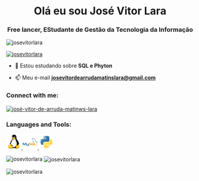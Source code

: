 <h1 align="center">Olá eu sou José Vitor Lara</h1>
<h3 align="center">Free lancer, EStudante de Gestão da Tecnologia da Informação</h3>

<p align="left"> <img src="https://komarev.com/ghpvc/?username=josevitorlara&label=Profile%20views&color=0e75b6&style=flat" alt="josevitorlara" /> </p>

<p align="left"> <a href="https://github.com/ryo-ma/github-profile-trophy"><img src="https://github-profile-trophy.vercel.app/?username=josevitorlara" alt="josevitorlara" /></a> </p>

- 🌱 Estou estudando sobre **SQL e Phyton**

- 📫 Meu e-mail **josevitordearrudamatinslara@gmail.com**

<h3 align="left">Connect with me:</h3>
<p align="left">
<a href="https://linkedin.com/in/josé-vitor-de-arruda-matinws-lara" target="blank"><img align="center" src="https://raw.githubusercontent.com/rahuldkjain/github-profile-readme-generator/master/src/images/icons/Social/linked-in-alt.svg" alt="josé-vitor-de-arruda-matinws-lara" height="30" width="40" /></a>
</p>

<h3 align="left">Languages and Tools:</h3>
<p align="left"> <a href="https://www.linux.org/" target="_blank" rel="noreferrer"> <img src="https://raw.githubusercontent.com/devicons/devicon/master/icons/linux/linux-original.svg" alt="linux" width="40" height="40"/> </a> <a href="https://www.mysql.com/" target="_blank" rel="noreferrer"> <img src="https://raw.githubusercontent.com/devicons/devicon/master/icons/mysql/mysql-original-wordmark.svg" alt="mysql" width="40" height="40"/> </a> <a href="https://www.python.org" target="_blank" rel="noreferrer"> <img src="https://raw.githubusercontent.com/devicons/devicon/master/icons/python/python-original.svg" alt="python" width="40" height="40"/> </a> </p>

<p><img align="left" src="https://github-readme-stats.vercel.app/api/top-langs?username=josevitorlara&show_icons=true&theme=synthwave&locale=en&layout=compact" alt="josevitorlara" /></p>

<p>&nbsp;<img align="center" src="https://github-readme-stats.vercel.app/api?username=josevitorlara&show_icons=true&theme=synthwave&title_color=26a269&text_color=ffffff&locale=en" alt="josevitorlara" /></p>

<p><img align="center" src="https://github-readme-streak-stats.herokuapp.com/?user=josevitorlara&theme=dark" alt="josevitorlara" /></p>



